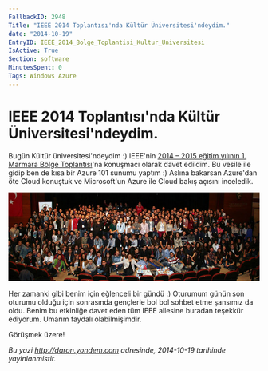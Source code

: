 ```yaml
---
FallbackID: 2948
Title: "IEEE 2014 Toplantısı'nda Kültür Üniversitesi'ndeydim."
date: "2014-10-19"
EntryID: IEEE_2014_Bolge_Toplantisi_Kultur_Universitesi
IsActive: True
Section: software
MinutesSpent: 0
Tags: Windows Azure
---
```

# IEEE 2014 Toplantısı'nda Kültür Üniversitesi'ndeydim.
Bugün Kültür üniversitesi'ndeydim :) IEEE'nin [2014 – 2015 eğitim yılının 1. Marmara Bölge Toplantısı](http://ikuieee.org/2014-2015-iku-mbt)'na konuşmacı olarak davet edildim. Bu vesile ile gidip ben de kısa bir Azure 101 sunumu yaptım :) Aslına bakarsan Azure'dan öte Cloud konuştuk ve Microsoft'un Azure ile Cloud bakış açısını inceledik. 

![](media/IEEE_2014_Bolge_Toplantisi_Kultur_Universitesi/kultur.jpg)

Her zamanki gibi benim için eğlenceli bir gündü :) Oturumum günün son oturumu olduğu için sonrasında gençlerle bol bol sohbet etme şansımız da oldu. Benim bu etkinliğe davet eden tüm IEEE ailesine buradan teşekkür ediyorum. Umarım faydalı olabilmişimdir. 

Görüşmek üzere!

*Bu yazi http://daron.yondem.com adresinde, 2014-10-19 tarihinde yayinlanmistir.*
